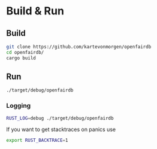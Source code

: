 # Build & Run

## Build

```sh
git clone https://github.com/kartevonmorgen/openfairdb
cd openfairdb/
cargo build
```

## Run

```sh
./target/debug/openfairdb
```

### Logging

```sh
RUST_LOG=debug ./target/debug/openfairdb
```

If you want to get stacktraces on panics use

```sh
export RUST_BACKTRACE=1
```
